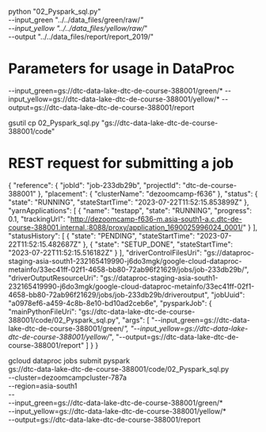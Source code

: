python "02_Pyspark_sql.py" \
    --input_green "../../data_files/green/raw/*" \
    --input_yellow "../../data_files/yellow/raw/*" \
    --output "../../data_files/report/report_2019/"


# Parameters for usage in DataProc
--input_green=gs://dtc-data-lake-dtc-de-course-388001/green/*
--input_yellow=gs://dtc-data-lake-dtc-de-course-388001/yellow/*
--output=gs://dtc-data-lake-dtc-de-course-388001/report


gsutil cp 02_Pyspark_sql.py "gs://dtc-data-lake-dtc-de-course-388001/code"


# REST request for submitting a job
{
  "reference": {
    "jobId": "job-233db29b",
    "projectId": "dtc-de-course-388001"
  },
  "placement": {
    "clusterName": "dezoomcamp-f636"
  },
  "status": {
    "state": "RUNNING",
    "stateStartTime": "2023-07-22T11:52:15.853899Z"
  },
  "yarnApplications": [
    {
      "name": "testapp",
      "state": "RUNNING",
      "progress": 0.1,
      "trackingUrl": "http://dezoomcamp-f636-m.asia-south1-a.c.dtc-de-course-388001.internal.:8088/proxy/application_1690025996024_0001/"
    }
  ],
  "statusHistory": [
    {
      "state": "PENDING",
      "stateStartTime": "2023-07-22T11:52:15.482687Z"
    },
    {
      "state": "SETUP_DONE",
      "stateStartTime": "2023-07-22T11:52:15.516182Z"
    }
  ],
  "driverControlFilesUri": "gs://dataproc-staging-asia-south1-232165419990-j6do3mgk/google-cloud-dataproc-metainfo/33ec41ff-02f1-4658-bb80-72ab96f21629/jobs/job-233db29b/",
  "driverOutputResourceUri": "gs://dataproc-staging-asia-south1-232165419990-j6do3mgk/google-cloud-dataproc-metainfo/33ec41ff-02f1-4658-bb80-72ab96f21629/jobs/job-233db29b/driveroutput",
  "jobUuid": "a0978ef6-a459-4c8b-8e10-bd10ad2ceb6e",
  "pysparkJob": {
    "mainPythonFileUri": "gs://dtc-data-lake-dtc-de-course-388001/code/02_Pyspark_sql.py",
    "args": [
      "--input_green=gs://dtc-data-lake-dtc-de-course-388001/green/*",
      "--input_yellow=gs://dtc-data-lake-dtc-de-course-388001/yellow/*",
      "--output=gs://dtc-data-lake-dtc-de-course-388001/report"
    ]
  }
}



gcloud dataproc jobs submit pyspark \
    gs://dtc-data-lake-dtc-de-course-388001/code/02_Pyspark_sql.py \
    --cluster=dezoomcampcluster-787a \
    --region=asia-south1 \
    -- \
    --input_green=gs://dtc-data-lake-dtc-de-course-388001/green/\* \
    --input_yellow=gs://dtc-data-lake-dtc-de-course-388001/yellow/\* \
    --output=gs://dtc-data-lake-dtc-de-course-388001/report
